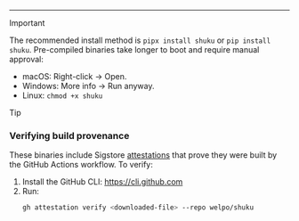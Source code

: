 
---

> [!IMPORTANT]
> The recommended install method is `pipx install shuku` or `pip install shuku`. Pre-compiled binaries take longer to boot and require manual approval:
>
> - macOS: Right-click → Open.
> - Windows: More info → Run anyway.
> - Linux: `chmod +x shuku`

> [!TIP]
> ### Verifying build provenance
>
> These binaries include Sigstore [attestations](https://github.com/welpo/shuku/attestations) that prove they were built by the GitHub Actions workflow. To verify:
>
> 1. Install the GitHub CLI: https://cli.github.com
> 2. Run:
>    ```bash
>    gh attestation verify <downloaded-file> --repo welpo/shuku
>    ```
